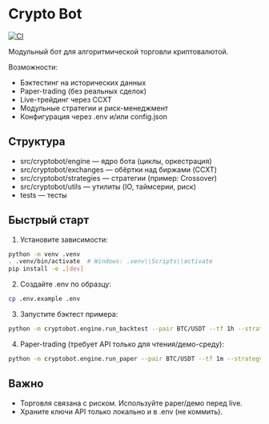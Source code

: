 # Crypto Bot

[![CI](https://github.com/m11nic89co/santino.test/actions/workflows/cryptobot-ci.yml/badge.svg?branch=crypto-bot)](https://github.com/m11nic89co/santino.test/actions/workflows/cryptobot-ci.yml)

Модульный бот для алгоритмической торговли криптовалютой.

Возможности:

- Бэктестинг на исторических данных
- Paper-trading (без реальных сделок)
- Live-трейдинг через CCXT
- Модульные стратегии и риск-менеджмент
- Конфигурация через .env и/или config.json

## Структура

- src/cryptobot/engine — ядро бота (циклы, оркестрация)
- src/cryptobot/exchanges — обёртки над биржами (CCXT)
- src/cryptobot/strategies — стратегии (пример: Crossover)
- src/cryptobot/utils — утилиты (IO, таймсерии, риск)
- tests — тесты

## Быстрый старт

1. Установите зависимости:

```bash
python -m venv .venv
. .venv/bin/activate  # Windows: .venv\\Scripts\\activate
pip install -e .[dev]
```

2. Создайте .env по образцу:

```bash
cp .env.example .env
```

3. Запустите бэктест примера:

```bash
python -m cryptobot.engine.run_backtest --pair BTC/USDT --tf 1h --strategy crossover
```

4. Paper-trading (требует API только для чтения/демо-среду):

```bash
python -m cryptobot.engine.run_paper --pair BTC/USDT --tf 1m --strategy crossover
```

## Важно

- Торговля связана с риском. Используйте paper/демо перед live.
- Храните ключи API только локально и в .env (не коммить).
